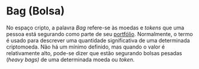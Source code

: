 # Bag (Bolsa)

No espaço cripto, a palavra _Bag_ refere-se às moedas e _tokens_ que uma pessoa está segurando como parte de seu [portfólio](Portf%C3%B3lio.md). Normalmente, o termo é usado para descrever uma quantidade significativa de uma determinada criptomoeda. Não há um mínimo definido, mas quando o valor é relativamente alto, pode-se dizer que estão segurando bolsas pesadas (_heavy bags)_ de uma determinada moeda ou _token_.
